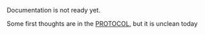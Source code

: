 Documentation is not ready yet.

Some first thoughts are in the [PROTOCOL](PROTOCOL1.md), but it is unclean today
